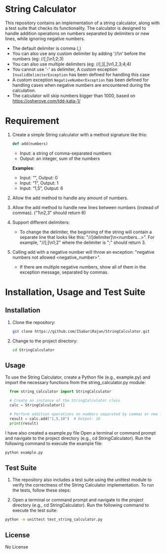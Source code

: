 # String Calculator
This repository contains an implementation of a string calculator, along with a test suite that checks its functionality. The calculator is designed to handle addition operations on numbers separated by delimiters or new lines, while ignoring negative numbers.
- The default delimiter is comma (,)
- You can also use any custom delimiter by adding '//<delimiter>\n' before the numbers (eg: //[;]\n1;2;3)
- You can also use multiple delimiters (eg: //[;][,]\n1,2,3;4;4)
- You cannot use '-' as delimiter, A custom exception `InvalidDelimiterException` has been defined for handling this case
- A custom exception `NegativeNumberException` has been defined for handling cases when negative numbers are encountered during the calculation.
- The calculator will skip numbers bigger than 1000, based on https://osherove.com/tdd-kata-1/
# Requirement

1. Create a simple String calculator with a method signature like this:

    ```python
    def add(numbers)
    ```

      - Input: a string of comma-separated numbers
      - Output: an integer, sum of the numbers

      **Examples**:

      - Input: “”, Output: 0
      - Input: “1”, Output: 1
      - Input: “1,5”, Output: 6

2. Allow the add method to handle any amount of numbers.

3. Allow the add method to handle new lines between numbers (instead of commas). ("1\n2,3" should return 6)

4. Support different delimiters:

      - To change the delimiter, the beginning of the string will contain a separate line that looks like this: "//[delimiter]\n<numbers…>". For example, "//[;]\n1;2" where the delimiter is ";" should return 3.

5. Calling add with a negative number will throw an exception: "negative numbers not allowed <negative_number>".

      -  If there are multiple negative numbers, show all of them in the exception message, separated by commas.


# Installation, Usage and Test Suite

## Installation

1. Clone the repository:

    ```bash
    git clone https://github.com/ISabariRajan/StringCalculator.git
    ```
2. Change to the project directory:
    ```bash
    cd StringCalculator
    ```

## Usage

  To use the String Calculator, create a Python file (e.g., example.py) and import the necessary functions from the string_calculator.py module:

  ```python
    from string_calculator import StringCalculator

    # Create an instance of the StringCalculator class
    calc = StringCalculator()

    # Perform addition operations on numbers separated by commas or new lines
    result = calc.add("1,5,10")  # Output: 16
    print(result)

  ```

  I have also created a example.py file
  Open a terminal or command prompt and navigate to the project directory (e.g., cd StringCalculator). Run the following command to execute the example file:

  ```bash
  python example.py
  ```

## Test Suite

1. The repository also includes a test suite using the unittest module to verify the correctness of the String Calculator implementation. To run the tests, follow these steps:

2. Open a terminal or command prompt and navigate to the project directory (e.g., cd StringCalculator).
Run the following command to execute the test suite:

  ```bash
  python -m unittest test_string_calculator.py
  ```

## License
No License